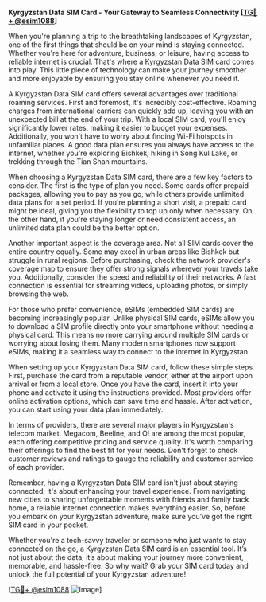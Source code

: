 **Kyrgyzstan Data SIM Card - Your Gateway to Seamless Connectivity [[TG💪+ @esim1088](https://t.me/s/esim1088)]**

When you're planning a trip to the breathtaking landscapes of Kyrgyzstan, one of the first things that should be on your mind is staying connected. Whether you're here for adventure, business, or leisure, having access to reliable internet is crucial. That's where a Kyrgyzstan Data SIM card comes into play. This little piece of technology can make your journey smoother and more enjoyable by ensuring you stay online whenever you need it.

A Kyrgyzstan Data SIM card offers several advantages over traditional roaming services. First and foremost, it's incredibly cost-effective. Roaming charges from international carriers can quickly add up, leaving you with an unexpected bill at the end of your trip. With a local SIM card, you'll enjoy significantly lower rates, making it easier to budget your expenses. Additionally, you won't have to worry about finding Wi-Fi hotspots in unfamiliar places. A good data plan ensures you always have access to the internet, whether you're exploring Bishkek, hiking in Song Kul Lake, or trekking through the Tian Shan mountains.

When choosing a Kyrgyzstan Data SIM card, there are a few key factors to consider. The first is the type of plan you need. Some cards offer prepaid packages, allowing you to pay as you go, while others provide unlimited data plans for a set period. If you're planning a short visit, a prepaid card might be ideal, giving you the flexibility to top up only when necessary. On the other hand, if you're staying longer or need consistent access, an unlimited data plan could be the better option.

Another important aspect is the coverage area. Not all SIM cards cover the entire country equally. Some may excel in urban areas like Bishkek but struggle in rural regions. Before purchasing, check the network provider's coverage map to ensure they offer strong signals wherever your travels take you. Additionally, consider the speed and reliability of their networks. A fast connection is essential for streaming videos, uploading photos, or simply browsing the web.

For those who prefer convenience, eSIMs (embedded SIM cards) are becoming increasingly popular. Unlike physical SIM cards, eSIMs allow you to download a SIM profile directly onto your smartphone without needing a physical card. This means no more carrying around multiple SIM cards or worrying about losing them. Many modern smartphones now support eSIMs, making it a seamless way to connect to the internet in Kyrgyzstan.

When setting up your Kyrgyzstan Data SIM card, follow these simple steps. First, purchase the card from a reputable vendor, either at the airport upon arrival or from a local store. Once you have the card, insert it into your phone and activate it using the instructions provided. Most providers offer online activation options, which can save time and hassle. After activation, you can start using your data plan immediately.

In terms of providers, there are several major players in Kyrgyzstan's telecom market. Megacom, Beeline, and O! are among the most popular, each offering competitive pricing and service quality. It's worth comparing their offerings to find the best fit for your needs. Don't forget to check customer reviews and ratings to gauge the reliability and customer service of each provider.

Remember, having a Kyrgyzstan Data SIM card isn't just about staying connected; it's about enhancing your travel experience. From navigating new cities to sharing unforgettable moments with friends and family back home, a reliable internet connection makes everything easier. So, before you embark on your Kyrgyzstan adventure, make sure you've got the right SIM card in your pocket.

Whether you're a tech-savvy traveler or someone who just wants to stay connected on the go, a Kyrgyzstan Data SIM card is an essential tool. It’s not just about the data; it’s about making your journey more convenient, memorable, and hassle-free. So why wait? Grab your SIM card today and unlock the full potential of your Kyrgyzstan adventure!

[[TG💪+ @esim1088](https://t.me/s/esim1088) ![Image](https://i.postimg.cc/Y0z9fWf4/image.png)]